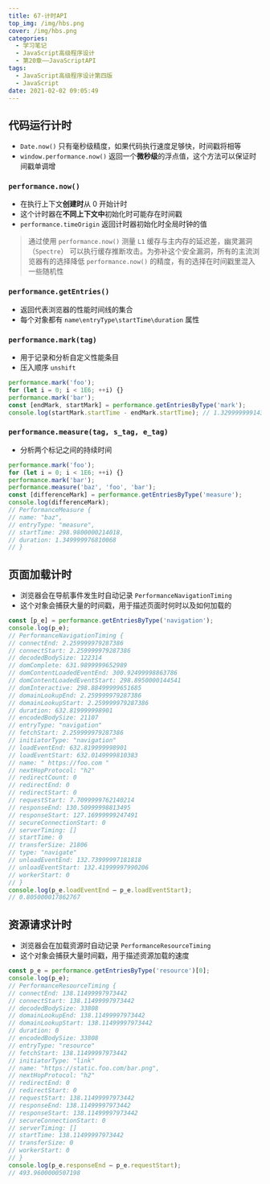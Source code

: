 ```yaml
---
title: 67-计时API
top_img: /img/hbs.png
cover: /img/hbs.png
categories:
  - 学习笔记
  - JavaScript高级程序设计
  - 第20章——JavaScriptAPI
tags:
  - JavaScript高级程序设计第四版
  - JavaScript
date: 2021-02-02 09:05:49
---
```


## 代码运行计时

- `Date.now()` 只有毫秒级精度，如果代码执行速度足够快，时间戳将相等
- `window.performance.now()` 返回一个**微秒级**的浮点值，这个方法可以保证时间戳单调增

### `performance.now()`

- 在执行上下文**创建时**从 0 开始计时
- 这个计时器在**不同上下文中**初始化时可能存在时间戳
- `performance.timeOrigin` 返回计时器初始化时全局时钟的值

> 通过使用 `performance.now()` 测量 `L1` 缓存与主内存的延迟差，幽灵漏洞（`Spectre`） 可以执行缓存推断攻击。为弥补这个安全漏洞，所有的主流浏览器有的选择降低 `performance.now()` 的精度，有的选择在时间戳里混入一些随机性

### `performance.getEntries()`

- 返回代表浏览器的性能时间线的集合
- 每个对象都有 `name\entryType\startTime\duration` 属性

### `performance.mark(tag)`

- 用于记录和分析自定义性能条目
- 压入顺序 `unshift`

```js
performance.mark('foo');
for (let i = 0; i < 1E6; ++i) {}
performance.mark('bar');
const [endMark, startMark] = performance.getEntriesByType('mark');
console.log(startMark.startTime - endMark.startTime); // 1.3299999991431832 
```

### `performance.measure(tag, s_tag, e_tag)`

- 分析两个标记之间的持续时间

```js
performance.mark('foo');
for (let i = 0; i < 1E6; ++i) {}
performance.mark('bar');
performance.measure('baz', 'foo', 'bar');
const [differenceMark] = performance.getEntriesByType('measure');
console.log(differenceMark);
// PerformanceMeasure {
// name: "baz",
// entryType: "measure",
// startTime: 298.9800000214018,
// duration: 1.349999976810068
// }
```

## 页面加载计时

- 浏览器会在导航事件发生时自动记录 `PerformanceNavigationTiming`
- 这个对象会捕获大量的时间戳，用于描述页面时何时以及如何加载的

```js
const [p_e] = performance.getEntriesByType('navigation');
console.log(p_e);
// PerformanceNavigationTiming {
// connectEnd: 2.259999979287386
// connectStart: 2.259999979287386
// decodedBodySize: 122314
// domComplete: 631.9899999652989
// domContentLoadedEventEnd: 300.92499998863786
// domContentLoadedEventStart: 298.8950000144541
// domInteractive: 298.88499999651685
// domainLookupEnd: 2.259999979287386
// domainLookupStart: 2.259999979287386
// duration: 632.819999998901
// encodedBodySize: 21107
// entryType: "navigation"
// fetchStart: 2.259999979287386
// initiatorType: "navigation"
// loadEventEnd: 632.819999998901
// loadEventStart: 632.0149999810383
// name: " https://foo.com "
// nextHopProtocol: "h2"
// redirectCount: 0
// redirectEnd: 0
// redirectStart: 0
// requestStart: 7.7099999762140214
// responseEnd: 130.50999998813495
// responseStart: 127.16999999247491
// secureConnectionStart: 0
// serverTiming: []
// startTime: 0
// transferSize: 21806
// type: "navigate"
// unloadEventEnd: 132.73999997181818
// unloadEventStart: 132.41999997990206
// workerStart: 0
// }
console.log(p_e.loadEventEnd – p_e.loadEventStart);
// 0.805000017862767 
```

## 资源请求计时

- 浏览器会在加载资源时自动记录 `PerformanceResourceTiming`
- 这个对象会捕获大量时间戳，用于描述资源加载的速度

```js
const p_e = performance.getEntriesByType('resource')[0];
console.log(p_e);
// PerformanceResourceTiming {
// connectEnd: 138.11499997973442 
// connectStart: 138.11499997973442
// decodedBodySize: 33808
// domainLookupEnd: 138.11499997973442
// domainLookupStart: 138.11499997973442
// duration: 0
// encodedBodySize: 33808
// entryType: "resource"
// fetchStart: 138.11499997973442
// initiatorType: "link"
// name: "https://static.foo.com/bar.png",
// nextHopProtocol: "h2"
// redirectEnd: 0
// redirectStart: 0
// requestStart: 138.11499997973442
// responseEnd: 138.11499997973442
// responseStart: 138.11499997973442
// secureConnectionStart: 0
// serverTiming: []
// startTime: 138.11499997973442
// transferSize: 0
// workerStart: 0
// }
console.log(p_e.responseEnd – p_e.requestStart);
// 493.9600000507198 
```

